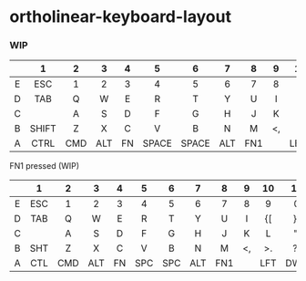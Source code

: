 # ortholinear-keyboard-layout

### WIP

|       |   1   |   2   |   3   |   4   |   5   |   6   |   7   |   8   |   9   |   10  |   11  |   12  |
|:-----:|:-----:|:-----:|:-----:|:-----:|:-----:|:-----:|:-----:|:-----:|:-----:|:-----:|:-----:|:-----:|
|   E   |  ESC  |   1   |   2   |   3   |   4   |   5   |   6   |   7   |   8   |   9   |   0   | BSPACE|
|   D   |  TAB  |   Q   |   W   |   E   |   R   |   T   |   Y   |   U   |   I   |   O   |   P   |   |\  |
|   C   |       |   A   |   S   |   D   |   F   |   G   |   H   |   J   |   K   |   L   |   ;:  | ENTER |
|   B   | SHIFT |   Z   |   X   |   C   |   V   |   B   |   N   |   M   |   <,  |   >.  |   ?/  |   UP  |
|   A   |  CTRL |  CMD  |  ALT  |   FN  | SPACE | SPACE |  ALT  |  FN1  |       |  LEFT |  DOWN | RIGHT |


FN1 pressed (WIP)

|       |   1   |   2   |   3   |   4   |   5   |   6   |   7   |   8   |   9   |   10  |   11  |   12  |
|:-----:|:-----:|:-----:|:-----:|:-----:|:-----:|:-----:|:-----:|:-----:|:-----:|:-----:|:-----:|:-----:|
|   E   |  ESC  |   1   |   2   |   3   |   4   |   5   |   6   |   7   |   8   |   9   |   0   |  BSP  |
|   D   |  TAB  |   Q   |   W   |   E   |   R   |   T   |   Y   |   U   |   I   |   {[  |   }]  |   |\  |
|   C   |       |   A   |   S   |   D   |   F   |   G   |   H   |   J   |   K   |   L   |   ",  |  ENT  |
|   B   |  SHT  |   Z   |   X   |   C   |   V   |   B   |   N   |   M   |   <,  |   >.  |   ?/  |   UP  |
|   A   |  CTL  |  CMD  |  ALT  |   FN  |  SPC  |  SPC  |  ALT  |  FN1  |       |  LFT  |  DWN  |  RGT  |
